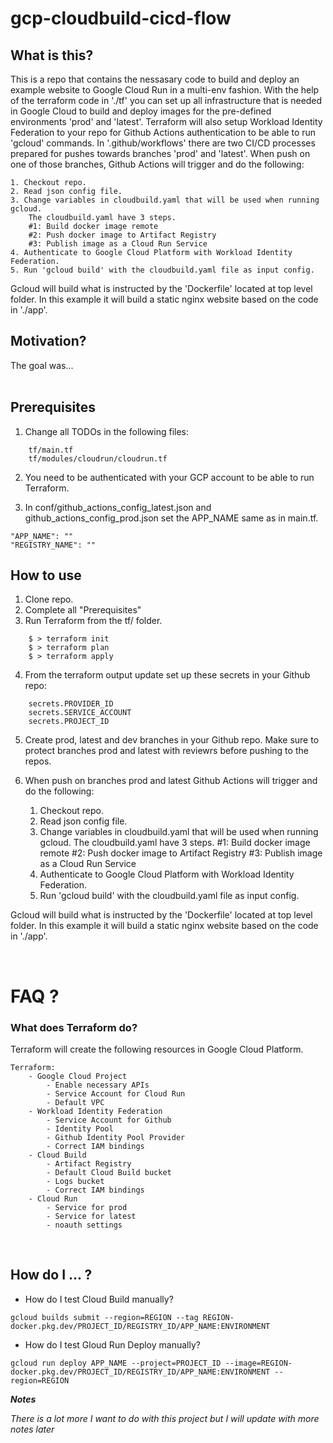 # gcp-cloudbuild-cicd-flow

## What is this?
This is a repo that contains the nessasary code to build and deploy an example website to Google Cloud Run in a multi-env fashion. With the help of the terraform code in './tf' you can set up all infrastructure that is needed in Google Cloud to build and deploy images for the pre-defined environments 'prod' and 'latest'. Terraform will also setup Workload Identity Federation to your repo for Github Actions authentication to be able to run 'gcloud' commands. In '.github/workflows' there are two CI/CD processes prepared for pushes towards branches 'prod' and 'latest'. When push on one of those branches, Github Actions will trigger and do the following:

    1. Checkout repo.
    2. Read json config file.
    3. Change variables in cloudbuild.yaml that will be used when running gcloud.
        The cloudbuild.yaml have 3 steps.
        #1: Build docker image remote
        #2: Push docker image to Artifact Registry
        #3: Publish image as a Cloud Run Service
    4. Authenticate to Google Cloud Platform with Workload Identity Federation.
    5. Run 'gcloud build' with the cloudbuild.yaml file as input config.

Gcloud will build what is instructed by the 'Dockerfile' located at top level folder.
In this example it will build a static nginx website based on the code in './app'.
<br />

## Motivation?
The goal was...
<br />
<br />

## Prerequisites

1. Change all TODOs in the following files:

```
    tf/main.tf
    tf/modules/cloudrun/cloudrun.tf
```

2. You need to be authenticated with your GCP account to be able to run Terraform.

3. In conf/github_actions_config_latest.json and github_actions_config_prod.json set the APP_NAME same as in main.tf.

```
"APP_NAME": ""
"REGISTRY_NAME": ""
```

## How to use

1. Clone repo.
2. Complete all "Prerequisites"
3. Run Terraform from the tf/ folder.

```
    $ > terraform init
    $ > terraform plan
    $ > terraform apply
```

4. From the terraform output update set up these secrets in your Github repo:

```
    secrets.PROVIDER_ID
    secrets.SERVICE_ACCOUNT
    secrets.PROJECT_ID
```

5. Create prod, latest and dev branches in your Github repo.
Make sure to protect branches prod and latest with reviewrs before pushing to the repos.

6. When push on branches prod and latest Github Actions will trigger and do the following:

    1. Checkout repo.
    2. Read json config file.
    3. Change variables in cloudbuild.yaml that will be used when running gcloud.
        The cloudbuild.yaml have 3 steps.
        #1: Build docker image remote
        #2: Push docker image to Artifact Registry
        #3: Publish image as a Cloud Run Service
    4. Authenticate to Google Cloud Platform with Workload Identity Federation.
    5. Run 'gcloud build' with the cloudbuild.yaml file as input config.

Gcloud will build what is instructed by the 'Dockerfile' located at top level folder.
In this example it will build a static nginx website based on the code in './app'.

<br />

# FAQ ?

### What does Terraform do?

Terraform will create the following resources in Google Cloud Platform.

```
Terraform:
    - Google Cloud Project
        - Enable necessary APIs
        - Service Account for Cloud Run
        - Default VPC
    - Workload Identity Federation
        - Service Account for Github
        - Identity Pool
        - Github Identity Pool Provider
        - Correct IAM bindings
    - Cloud Build
        - Artifact Registry
        - Default Cloud Build bucket
        - Logs bucket
        - Correct IAM bindings
    - Cloud Run
        - Service for prod
        - Service for latest
        - noauth settings
```


<br />

## How do I ... ?

- How do I test Cloud Build manually?

```
gcloud builds submit --region=REGION --tag REGION-docker.pkg.dev/PROJECT_ID/REGISTRY_ID/APP_NAME:ENVIRONMENT
```

- How do I test Gloud Run Deploy manually?

```
gcloud run deploy APP_NAME --project=PROJECT_ID --image=REGION-docker.pkg.dev/PROJECT_ID/REGISTRY_ID/APP_NAME:ENVIRONMENT --region=REGION
```

***Notes*** 

*There is a lot more I want to do with this project but I will update with more notes later*
